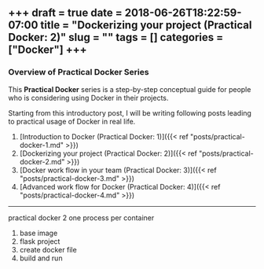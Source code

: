 +++ 
draft = true
date = 2018-06-26T18:22:59-07:00
title = "Dockerizing your project (Practical Docker: 2)"
slug = "" 
tags = []
categories = ["Docker"]
+++
---
### Overview of Practical Docker Series
This **Practical Docker** series is a step-by-step conceptual guide for people who is considering using Docker in their projects.

Starting from this introductory post, I will be writing following posts leading to practical usage of Docker in real life. 

1. [Introduction to Docker (Practical Docker: 1)]({{< ref "posts/practical-docker-1.md" >}})
2. [Dockerizing your project (Practical Docker: 2)]({{< ref "posts/practical-docker-2.md" >}})
3. [Docker work flow in your team (Practical Docker: 3)]({{< ref "posts/practical-docker-3.md" >}})
4. [Advanced work flow for Docker (Practical Docker: 4)]({{< ref "posts/practical-docker-4.md" >}})

---
practical docker 2
one process per container
1. base image
2. flask project
3. create docker file
4. build and run
